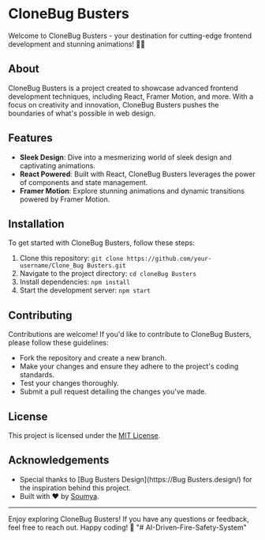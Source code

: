 # CloneBug Busters

Welcome to CloneBug Busters - your destination for cutting-edge frontend development and stunning animations! 🚀✨

## About

CloneBug Busters is a project created to showcase advanced frontend development techniques, including React, Framer Motion, and more. With a focus on creativity and innovation, CloneBug Busters pushes the boundaries of what's possible in web design.

## Features

- **Sleek Design**: Dive into a mesmerizing world of sleek design and captivating animations.
- **React Powered**: Built with React, CloneBug Busters leverages the power of components and state management.
- **Framer Motion**: Explore stunning animations and dynamic transitions powered by Framer Motion.

## Installation

To get started with CloneBug Busters, follow these steps:

1. Clone this repository: `git clone https://github.com/your-username/Clone_Bug Busters.git`
2. Navigate to the project directory: `cd cloneBug Busters`
3. Install dependencies: `npm install`
4. Start the development server: `npm start`

## Contributing

Contributions are welcome! If you'd like to contribute to CloneBug Busters, please follow these guidelines:

- Fork the repository and create a new branch.
- Make your changes and ensure they adhere to the project's coding standards.
- Test your changes thoroughly.
- Submit a pull request detailing the changes you've made.

## License

This project is licensed under the [MIT License](LICENSE).

## Acknowledgements

- Special thanks to [Bug Busters Design](https://Bug Busters.design/) for the inspiration behind this project.
- Built with ❤️ by [Soumya](https://github.com/sonu4435).

---

Enjoy exploring CloneBug Busters! If you have any questions or feedback, feel free to reach out. Happy coding! 🌟
"# AI-Driven-Fire-Safety-System" 
